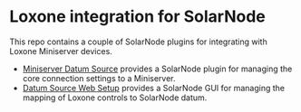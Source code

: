 # Loxone integration for SolarNode

This repo contains a couple of SolarNode plugins for integrating with
Loxone Miniserver devices.

 * [Miniserver Datum Source][loxone-hw] provides a SolarNode plugin for
   managing the core connection settings to a Miniserver.
 * [Datum Source Web Setup][setup-web] provides a SolarNode GUI for managing
   the mapping of Loxone controls to SolarNode datum.

 [loxone]: https://www.loxone.com/
 [loxone-hw]: https://github.com/evidentlimited/solarnetwork-loxone/tree/master/net.solarnetwork.node.hw.loxone
 [setup-web]: https://github.com/evidentlimited/solarnetwork-loxone/tree/master/net.solarnetwork.node.setup.web.loxone
